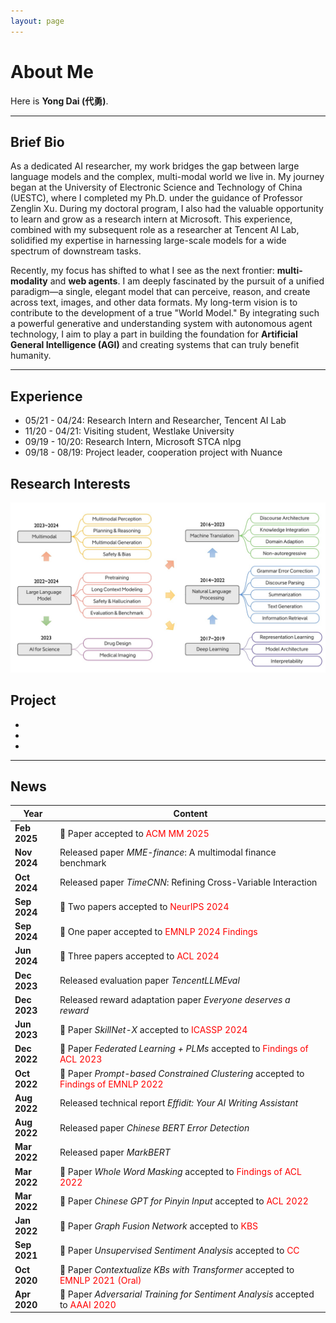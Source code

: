 ```yaml
---
layout: page
---
```


# About Me

Here is **Yong Dai (代勇)**.<br>

---

## Brief Bio
As a dedicated AI researcher, my work bridges the gap between large language models and the complex, multi-modal world we live in. My journey began at the University of Electronic Science and Technology of China (UESTC), where I completed my Ph.D. under the guidance of Professor Zenglin Xu. During my doctoral program, I also had the valuable opportunity to learn and grow as a research intern at Microsoft. This experience, combined with my subsequent role as a researcher at Tencent AI Lab, solidified my expertise in harnessing large-scale models for a wide spectrum of downstream tasks.

Recently, my focus has shifted to what I see as the next frontier: **multi-modality** and **web agents**. I am deeply fascinated by the pursuit of a unified paradigm—a single, elegant model that can perceive, reason, and create across text, images, and other data formats. My long-term vision is to contribute to the development of a true "World Model." By integrating such a powerful generative and understanding system with autonomous agent technology, I aim to play a part in building the foundation for **Artificial General Intelligence (AGI)** and creating systems that can truly benefit humanity.

---

## Experience

- 05/21 - 04/24: Research Intern and Researcher, Tencent AI Lab
- 11/20 - 04/21: Visiting student, Westlake University
- 09/19 - 10/20: Research Intern, Microsoft STCA nlpg
- 09/18 - 08/19: Project leader, cooperation project with Nuance

## Research Interests

<img src="images/interest.jpg" alt="Research Interests" width="600"/>

## Project
- 
- 
- 
---

## News
| Year | Content |
|------|---------|
|**Feb 2025** | 🎉 Paper accepted to <span style="color:red">ACM MM 2025</span> |
|**Nov 2024** | Released paper *MME-finance*: A multimodal finance benchmark |
|**Oct 2024** | Released paper *TimeCNN*: Refining Cross-Variable Interaction |
| **Sep 2024** | 🎉 Two papers accepted to <span style="color:red">NeurIPS 2024</span> |
| **Sep 2024** | 🎉 One paper accepted to <span style="color:red">EMNLP 2024 Findings</span> |
| **Jun 2024** | 🎉 Three papers accepted to <span style="color:red">ACL 2024</span> |
| **Dec 2023** | Released evaluation paper *TencentLLMEval* |
| **Dec 2023** | Released reward adaptation paper *Everyone deserves a reward* |
| **Jun 2023** | 🎉 Paper *SkillNet-X* accepted to <span style="color:red">ICASSP 2024</span> |
| **Dec 2022** | 🎉 Paper *Federated Learning + PLMs* accepted to <span style="color:red">Findings of ACL 2023</span> |
| **Oct 2022** | 🎉 Paper *Prompt-based Constrained Clustering* accepted to <span style="color:red">Findings of EMNLP 2022</span> |
| **Aug 2022** | Released technical report *Effidit: Your AI Writing Assistant* |
| **Aug 2022** | Released paper *Chinese BERT Error Detection* |
| **Mar 2022** | Released paper *MarkBERT* |
| **Mar 2022** | 🎉 Paper *Whole Word Masking* accepted to <span style="color:red">Findings of ACL 2022</span> |
| **Mar 2022** | 🎉 Paper *Chinese GPT for Pinyin Input* accepted to <span style="color:red">ACL 2022</span> |
| **Jan 2022** | 🎉 Paper *Graph Fusion Network* accepted to <span style="color:red">KBS</span> |
| **Sep 2021** | 🎉 Paper *Unsupervised Sentiment Analysis* accepted to <span style="color:red">CC</span> |
| **Oct 2020** | 🎉 Paper *Contextualize KBs with Transformer* accepted to <span style="color:red">EMNLP 2021 (Oral)</span> |
| **Apr 2020** | 🎉 Paper *Adversarial Training for Sentiment Analysis* accepted to <span style="color:red">AAAI 2020</span> |

